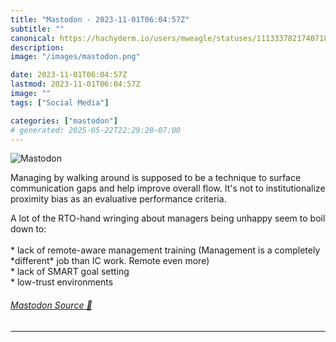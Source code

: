 ```yaml
---
title: "Mastodon - 2023-11-01T06:04:57Z"
subtitle: ""
canonical: https://hachyderm.io/users/mweagle/statuses/111333782174071838
description:
image: "/images/mastodon.png"

date: 2023-11-01T06:04:57Z
lastmod: 2023-11-01T06:04:57Z
image: ""
tags: ["Social Media"]

categories: ["mastodon"]
# generated: 2025-05-22T22:29:20-07:00
---
```

![Mastodon](/images/mastodon.png)

<p>Managing by walking around is supposed to be a technique to surface communication gaps and help improve overall flow. It&#39;s not to institutionalize proximity bias as an evaluative performance criteria.</p><p>A lot of the RTO-hand wringing about managers being unhappy seem to boil down to:<br /> <br />* lack of remote-aware management training (Management is a completely *different* job than IC work. Remote even more)<br />* lack of SMART goal setting<br />* low-trust environments</p>


###### [Mastodon Source 🐘](https://hachyderm.io/@mweagle/111333782174071838)

___
